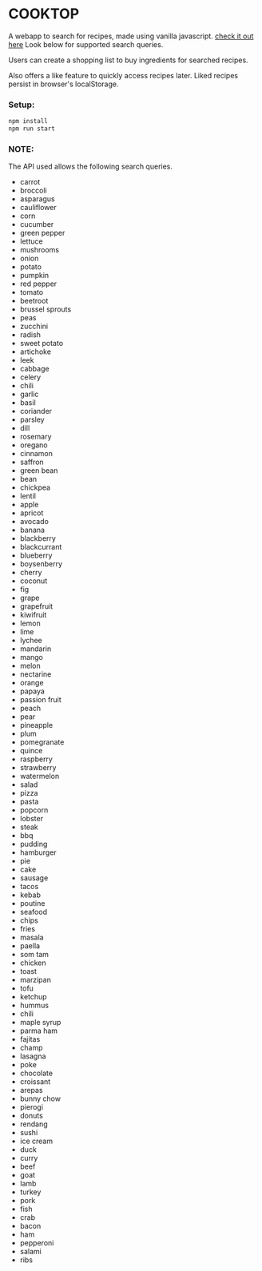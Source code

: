 # COOKTOP
A webapp to search for recipes, made using vanilla javascript. [check it out here](https://shikhars3145.github.io/COOKTOP/) Look below for supported search queries.

Users can create a shopping list to buy ingredients for searched recipes.

Also offers a like feature to quickly access recipes later. Liked recipes persist in browser's localStorage.

### Setup:
```Bash
npm install
npm run start
```
### NOTE:
The API used allows the following search queries.

* carrot
* broccoli
* asparagus
* cauliflower
* corn
* cucumber
* green pepper
* lettuce
* mushrooms
* onion
* potato
* pumpkin
* red pepper
* tomato
* beetroot
* brussel sprouts
* peas
* zucchini
* radish
* sweet potato
* artichoke
* leek
* cabbage
* celery
* chili
* garlic
* basil
* coriander
* parsley
* dill
* rosemary
* oregano
* cinnamon
* saffron
* green bean
* bean
* chickpea
* lentil
* apple
* apricot
* avocado
* banana
* blackberry
* blackcurrant
* blueberry
* boysenberry
* cherry
* coconut
* fig
* grape
* grapefruit
* kiwifruit
* lemon
* lime
* lychee
* mandarin
* mango
* melon
* nectarine
* orange
* papaya
* passion fruit
* peach
* pear
* pineapple
* plum
* pomegranate
* quince
* raspberry
* strawberry
* watermelon
* salad
* pizza
* pasta
* popcorn
* lobster
* steak
* bbq
* pudding
* hamburger
* pie
* cake
* sausage
* tacos
* kebab
* poutine
* seafood
* chips
* fries
* masala
* paella
* som tam
* chicken
* toast
* marzipan
* tofu
* ketchup
* hummus
* chili
* maple syrup
* parma ham
* fajitas
* champ
* lasagna
* poke
* chocolate
* croissant
* arepas
* bunny chow
* pierogi
* donuts
* rendang
* sushi
* ice cream
* duck
* curry
* beef
* goat
* lamb
* turkey
* pork
* fish
* crab
* bacon
* ham
* pepperoni
* salami
* ribs

